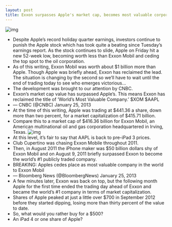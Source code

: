 ```yaml
---
layout: post
title: Exxon surpasses Apple's market cap, becomes most valuable corporation
---
```

![img](http://media.idownloadblog.com/wp-content/uploads/2013/01/AAPL-Market-cap-20130125.jpg)
* Despite Apple’s record holiday quarter earnings, investors continue to punish the Apple stock which has took quite a beating since Tuesday’s earnings report. As the stock continues to slide, Apple on Friday hit a new 52-week low, becoming worth less than Exxon Mobil and ceding the top spot to the oil corporation.
* As of this writing, Exxon Mobil was worth about $1 billion more than Apple. Though Apple was briefly ahead, Exxon has reclaimed the lead. The situation is changing by the second so we’ll have to wait until the end of trading today to see who emerges victorious…
* The development was brought to our attention by CNBC.
* Exxon’s market cap value has surpassed Apple’s. This means Exxon has reclaimed the title of ‘World’s Most Valuable Company.’ $XOM $AAPL
* — CNBC (@CNBC) January 25, 2013
* At the time of this writing, Apple was trading at $441.36 a share, down more than two percent, for a market capitalization of $415.71 billion.
* Compare this to a market cap of $416.36 billion for Exxon Mobil, an American multinational oil and gas corporation headquartered in Irving, Texas.
![img](http://media.idownloadblog.com/wp-content/uploads/2013/01/XOM-Market-cap-20130125.jpg)
* At this level, it’s fair to say that AAPL is back to pre-iPad 3 prices.
* Club Cupertino was chasing Exxon Mobile throughout 2011.
* Then, in August 2011 the iPhone maker was $50 billion dollars shy of Exxon Mobil and on August 9, 2011 briefly surpassed Exxon to become the world’s #1 publicly traded company.
* BREAKING: Apples cedes place as most valuable company in the world to Exxon Mobil
* — Bloomberg News (@BloombergNews) January 25, 2013
* A few minutes later, Exxon was back on top, but the following month Apple for the first time ended the trading day ahead of Exxon and became the world’s #1 company in terms of market capitalization.
* Shares of Apple peaked at just a little over $700 in September 2012 before they started dipping, losing more than thirty percent of the value to date.
* So, what would you rather buy for a $500?
* An iPad 4 or one share of Apple?

